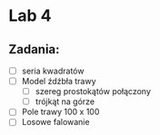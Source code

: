 # Lab 4

## Zadania:

 * [ ] seria kwadratów
 * [ ] Model źdźbła trawy
    * [ ] szereg prostokątów połączony
    * [ ] trójkąt na górze
 * [ ] Pole trawy 100 x 100
 * [ ] Losowe falowanie